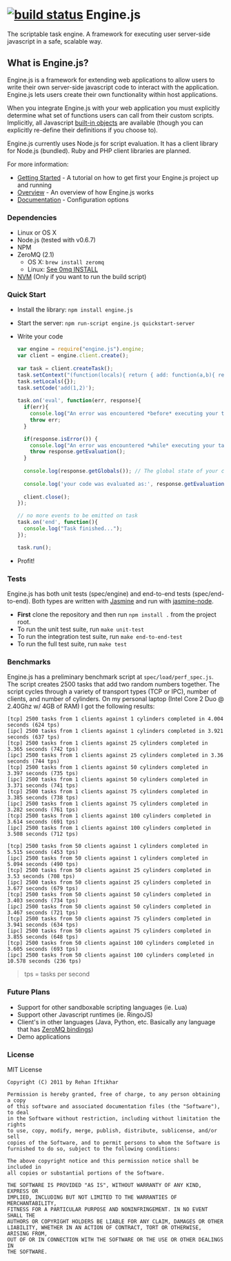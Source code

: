 [![build status](https://secure.travis-ci.org/rehanift/engine.js.png)](http://travis-ci.org/rehanift/engine.js)
Engine.js
=========
The scriptable task engine. A framework for executing user server-side javascript in a safe, scalable way.

What is Engine.js?
------------------

Engine.js is a framework for extending web applications to allow users
to write their own server-side javascript code to interact with the
application. Engine.js lets users create their own functionality
within host applications.

When you integrate Engine.js with your web application you must
explicitly determine what set of functions users can call from their
custom scripts. Implicitly, all Javascript
[built-in objects](http://es5.github.com/#x4.2) are available (though
you can explicitly re-define their definitions if you choose to).

Engine.js currently uses Node.js for script evaluation. It has a
client library for Node.js (bundled). Ruby and PHP client libraries
are planned.


For more information:

   - [Getting Started](http://bit.ly/zEdyVb) - A tutorial on how to get first your Engine.js project up and running
   - [Overview](http://bit.ly/yvg2Zs) - An overview of how Engine.js works
   - [Documentation](http://bit.ly/wk4Hoh) - Configuration options

### Dependencies
   - Linux or OS X
   - Node.js (tested with v0.6.7)
   - NPM
   - ZeroMQ (2.1)
     - OS X: `brew install zeromq`
     - Linux: [See 0mq INSTALL](https://raw.github.com/zeromq/zeromq2-1/master/INSTALL)
   - [NVM](https://github.com/creationix/nvm) (Only if you want to run the build script)

### Quick Start
  - Install the library: `npm install engine.js`
  
  - Start the server: `npm run-script engine.js quickstart-server`

  - Write your code    

	```javascript
    var engine = require("engine.js").engine;
    var client = engine.client.create();
        
    var task = client.createTask();
    task.setContext("(function(locals){ return { add: function(a,b){ return a+b } } })");
    task.setLocals({});
    task.setCode('add(1,2)');        
      
    task.on('eval', function(err, response){
      if(err){
        console.log("An error was encountered *before* executing your task");
        throw err;
      }

      if(response.isError()) {
        console.log("An error was encountered *while* executing your task");
        throw response.getEvaluation();
      } 
  
      console.log(response.getGlobals()); // The global state of your context after execution
      
      console.log('your code was evaluated as:', response.getEvaluation()); //#=> 3 
      
      client.close();       
    });

    // no more events to be emitted on task
    task.on('end', function(){
      console.log("Task finished...");
    });

    task.run();
	```
      
  - Profit!

### Tests
Engine.js has both unit tests (spec/engine) and end-to-end tests (spec/end-to-end). Both types are written with [Jasmine](https://github.com/pivotal/jasmine/wiki) and run with [jasmine-node](https://github.com/mhevery/jasmine-node).
  
  - **First** clone the repository and then run `npm install .` from the project root.
  - To run the unit test suite, run `make unit-test`
  - To run the integration test suite, run `make end-to-end-test`
  - To run the full test suite, run `make test`

### Benchmarks
Engine.js has a preliminary benchmark script at `spec/load/perf_spec.js`. The script creates 2500 tasks that add two random numbers together. The script cycles through a variety of transport types (TCP or IPC), number of clients, and number of cylinders. On my personal laptop (Intel Core 2 Duo @ 2.40Ghz w/ 4GB of RAM) I got the following results:

    [tcp] 2500 tasks from 1 clients against 1 cylinders completed in 4.004 seconds (624 tps)
    [ipc] 2500 tasks from 1 clients against 1 cylinders completed in 3.921 seconds (637 tps)
    [tcp] 2500 tasks from 1 clients against 25 cylinders completed in 3.365 seconds (742 tps)
    [ipc] 2500 tasks from 1 clients against 25 cylinders completed in 3.36 seconds (744 tps)
    [tcp] 2500 tasks from 1 clients against 50 cylinders completed in 3.397 seconds (735 tps)
    [ipc] 2500 tasks from 1 clients against 50 cylinders completed in 3.371 seconds (741 tps)
    [tcp] 2500 tasks from 1 clients against 75 cylinders completed in 3.385 seconds (738 tps)
    [ipc] 2500 tasks from 1 clients against 75 cylinders completed in 3.282 seconds (761 tps)
    [tcp] 2500 tasks from 1 clients against 100 cylinders completed in 3.614 seconds (691 tps)
    [ipc] 2500 tasks from 1 clients against 100 cylinders completed in 3.508 seconds (712 tps)
    
    [tcp] 2500 tasks from 50 clients against 1 cylinders completed in 5.515 seconds (453 tps)
    [ipc] 2500 tasks from 50 clients against 1 cylinders completed in 5.094 seconds (490 tps)
    [tcp] 2500 tasks from 50 clients against 25 cylinders completed in 3.53 seconds (708 tps)
    [ipc] 2500 tasks from 50 clients against 25 cylinders completed in 3.677 seconds (679 tps)
    [tcp] 2500 tasks from 50 clients against 50 cylinders completed in 3.403 seconds (734 tps)
    [ipc] 2500 tasks from 50 clients against 50 cylinders completed in 3.467 seconds (721 tps)
    [tcp] 2500 tasks from 50 clients against 75 cylinders completed in 3.941 seconds (634 tps)
    [ipc] 2500 tasks from 50 clients against 75 cylinders completed in 3.855 seconds (648 tps)
    [tcp] 2500 tasks from 50 clients against 100 cylinders completed in 3.605 seconds (693 tps)
    [ipc] 2500 tasks from 50 clients against 100 cylinders completed in 10.578 seconds (236 tps)

> tps = tasks per second


### Future Plans
  - Support for other sandboxable scripting languages (ie. Lua)
  - Support other Javascript runtimes (ie. RingoJS)
  - Client's in other languages (Java, Python, etc. Basically any language that has [ZeroMQ bindings](http://www.zeromq.org/bindings:_start))
  - Demo applications

### License
MIT License

    Copyright (C) 2011 by Rehan Iftikhar
    
    Permission is hereby granted, free of charge, to any person obtaining a copy
    of this software and associated documentation files (the "Software"), to deal
    in the Software without restriction, including without limitation the rights
    to use, copy, modify, merge, publish, distribute, sublicense, and/or sell
    copies of the Software, and to permit persons to whom the Software is
    furnished to do so, subject to the following conditions:
    
    The above copyright notice and this permission notice shall be included in
    all copies or substantial portions of the Software.
    
    THE SOFTWARE IS PROVIDED "AS IS", WITHOUT WARRANTY OF ANY KIND, EXPRESS OR
    IMPLIED, INCLUDING BUT NOT LIMITED TO THE WARRANTIES OF MERCHANTABILITY,
    FITNESS FOR A PARTICULAR PURPOSE AND NONINFRINGEMENT. IN NO EVENT SHALL THE
    AUTHORS OR COPYRIGHT HOLDERS BE LIABLE FOR ANY CLAIM, DAMAGES OR OTHER
    LIABILITY, WHETHER IN AN ACTION OF CONTRACT, TORT OR OTHERWISE, ARISING FROM,
    OUT OF OR IN CONNECTION WITH THE SOFTWARE OR THE USE OR OTHER DEALINGS IN
    THE SOFTWARE.
